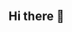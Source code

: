 ## Hi there 👋

<!--
**CaitlinAkkerman/CaitlinAkkerman** is a ✨ _special_ ✨ repository because its `README.md` (this file) appears on your GitHub profile.

Here are some ideas to get you started:

- 😈 Hi everyone! My name is Caitlin and I have no idea what the heck I'm doing or where to even begin 😅
  🖤 I am doing this completely on my own, well trying to anyways. There is just so much to learn, so I am TOTALLY open to any and all thoughts, suggestions, moral support...I'm here for all of it!
  🤙 A little about me...I am a mom of 2. I live in Montana. I don't know what I want to be when I grow up. I am "self-taught" with this coding stuff, so please go easy on me 🫶
  - 📫 How to reach me: Email: caitlinakkerman@icloud.com
    Facebook: https://www.facebook.com/caitlincasebolt
-->
